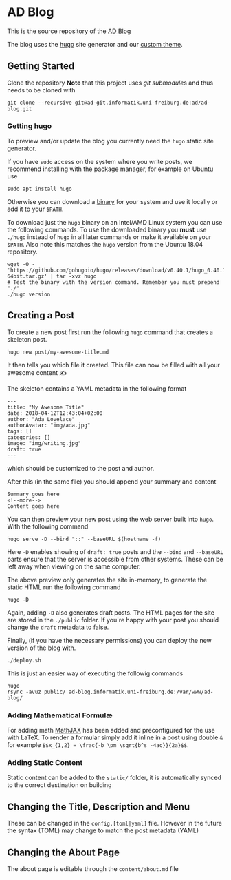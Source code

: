AD Blog
=======
This is the source repository of the [AD Blog](https://ad-blog.informatik.uni-freiburg.de)

The blog uses the [hugo](https://gohugo.io) site generator and our [custom
theme](https://ad-git.informatik.uni-freiburg.de/ad/ad-blog-theme).

## Getting Started
Clone the repository **Note** that this project uses *git submodule*s and thus
needs to be cloned with

    git clone --recursive git@ad-git.informatik.uni-freiburg.de:ad/ad-blog.git

### Getting hugo
To preview and/or update the blog you currently need the `hugo` static site
generator.

If you have `sudo` access on the system where you write posts, we recommend
installing with the package manager, for example on Ubuntu use

    sudo apt install hugo

Otherwise you can download
a [binary](https://github.com/gohugoio/hugo/releases) for your system and use
it locally or add it to your `$PATH`.

To download just the `hugo` binary on an Intel/AMD Linux system you can use the
following commands. To use the downloaded binary you **must** use `./hugo`
instead of `hugo` in all later commands or make it available on your `$PATH`.
Also note this matches the `hugo` version from the Ubuntu 18.04 repository.

    wget -O - 'https://github.com/gohugoio/hugo/releases/download/v0.40.1/hugo_0.40.1_Linux-64bit.tar.gz' | tar -xvz hugo
    # Test the binary with the version command. Remember you must prepend "./"
    ./hugo version


## Creating a Post
To create a new post first run the following `hugo` command that creates
a skeleton post.

    hugo new post/my-awesome-title.md

It then tells you which file it created. This file can now be filled with all
your awesome content ✍️

The skeleton contains a YAML metadata in the following format

    ---
    title: "My Awesome Title"
    date: 2018-04-12T12:43:04+02:00
    author: "Ada Lovelace"
    authorAvatar: "img/ada.jpg"
    tags: []
    categories: []
    image: "img/writing.jpg"
    draft: true
    ---

which should be customized to the post and author.

After this (in the same file) you should append your summary and content

    Summary goes here
    <!--more-->
    Content goes here

You can then preview your new post using the web server built into `hugo`. With
the following command

    hugo serve -D --bind "::" --baseURL $(hostname -f)

Here `-D` enables showing of `draft: true` posts and the `--bind` and
`--baseURL` parts ensure that the server is accessible from other systems.
These can be left away when viewing on the same computer.

The above preview only generates the site in-memory, to generate the static
HTML run the following command

    hugo -D

Again, adding `-D` also generates draft posts. The HTML pages for the site are
stored in the `./public` folder. If you're happy with your post you should
change the `draft` metadata to false.

Finally, (if you have the necessary permissions) you can deploy the new version
of the blog with.

    ./deploy.sh

This is just an easier way of executing the followig commands

    hugo
    rsync -avuz public/ ad-blog.informatik.uni-freiburg.de:/var/www/ad-blog/

### Adding Mathematical Formulæ
For adding math [MathJAX](https://www.mathjax.org) has been added and
preconfigured for the use with LaTeX. To render a formular simply add it inline
in a post using double `&` for example `$$x_{1,2} = \frac{-b \pm \sqrt{b^s
-4ac}}{2a}$$`.

### Adding Static Content
Static content can be added to the `static/` folder, it is automatically synced
to the correct destination on building

## Changing the Title, Description and Menu
These can be changed in the `config.[toml|yaml]` file. However in the future
the syntax (TOML) may change to match the post metadata (YAML)

## Changing the About Page
The about page is editable through the `content/about.md` file
